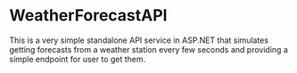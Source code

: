# WeatherForecastAPI

This is a very simple standalone API service in ASP.NET that simulates getting forecasts from a weather station every few seconds and providing a simple endpoint for user to get them. 
